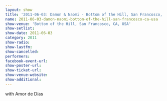 ```yaml
---
layout: show
title: '2011-06-03: Damon & Naomi - Bottom of the Hill, San Francosco, CA, USA'
name: 2011-06-03-damon-naomi-bottom-of-the-hill-san-francosco-ca-usa
show-venue: 'Bottom of the Hill, San Francosco, CA, USA'
show-setlist: 
show-date: 2011-06-03
category: 2011
show-radio: 
show-lastfm: 
show-cancelled: 
performers: 
facebook-event-url: 
show-poster-url: 
show-ticket-url: 
show-venue-website: 
show-additional: 
---
```


with Amor de Días